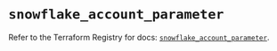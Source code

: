 # `snowflake_account_parameter`

Refer to the Terraform Registry for docs: [`snowflake_account_parameter`](https://registry.terraform.io/providers/snowflake-labs/snowflake/0.85.0/docs/resources/account_parameter).

